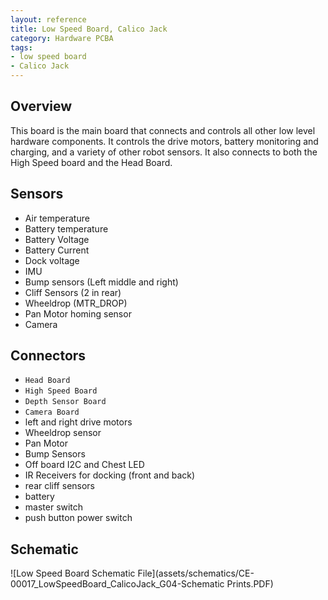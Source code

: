 ```yaml
---
layout: reference
title: Low Speed Board, Calico Jack
category: Hardware PCBA
tags:
- low speed board
- Calico Jack
---
```


## Overview
This board is the main board that connects and controls all other low level hardware components. It controls the drive motors, battery monitoring and charging, and a variety of other robot sensors. It also connects to both the High Speed board and the Head Board.

## Sensors
- Air temperature
- Battery temperature
- Battery Voltage
- Battery Current
- Dock voltage
- IMU
- Bump sensors (Left middle and right)
- Cliff Sensors (2 in rear)
- Wheeldrop (MTR_DROP)
- Pan Motor homing sensor
- Camera


## Connectors
- ``Head Board``
- ``High Speed Board``
- ``Depth Sensor Board``
- ``Camera Board``
- left and right drive motors
- Wheeldrop sensor
- Pan Motor
- Bump Sensors
- Off board I2C and Chest LED
- IR Receivers for docking (front and back)
- rear cliff sensors
- battery
- master switch
- push button power switch

## Schematic
![Low Speed Board Schematic File](assets/schematics/CE-00017_LowSpeedBoard_CalicoJack_G04-Schematic Prints.PDF)

